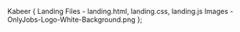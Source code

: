 Kabeer {
Landing Files - landing.html, landing.css, landing.js
Images - OnlyJobs-Logo-White-Background.png
};
